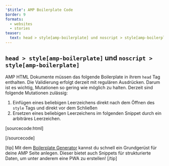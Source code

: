 ```yaml
---
'$title': AMP Boilerplate Code
$order: 9
formats:
  - websites
  - stories
teaser:
  text: head > style[amp-boilerplate] und noscript > style[amp-boilerplate]
---
```


<!--
This file is imported from https://github.com/ampproject/amphtml/blob/main/docs/spec/amp-boilerplate.md.
Please do not change this file.
If you have found a bug or an issue please
have a look and request a pull request there.
-->

<!---
Copyright 2015 The AMP HTML Authors. All Rights Reserved.

Licensed under the Apache License, Version 2.0 (the "License");
you may not use this file except in compliance with the License.
You may obtain a copy of the License at

      http://www.apache.org/licenses/LICENSE-2.0

Unless required by applicable law or agreed to in writing, software
distributed under the License is distributed on an "AS-IS" BASIS,
WITHOUT WARRANTIES OR CONDITIONS OF ANY KIND, either express or implied.
See the License for the specific language governing permissions and
limitations under the License.
-->

## `head > style[amp-boilerplate]` und `noscript > style[amp-boilerplate]` <a name="head--styleamp-boilerplate-and-noscript--styleamp-boilerplate"></a>

AMP HTML Dokumente müssen das folgende Boilerplate in ihrem `head` Tag enthalten. Die Validierung erfolgt derzeit mit regulären Ausdrücken. Darum ist es wichtig, Mutationen so gering wie möglich zu halten. Derzeit sind folgende Mutationen zulässig:

1. Einfügen eines beliebigen Leerzeichens direkt nach dem Öffnen des `style` Tags und direkt vor dem Schließen
2. Ersetzen eines beliebigen Leerzeichens im folgenden Snippet durch ein arbiträres Leerzeichen.

<!-- prettier-ignore-start -->

[sourcecode:html]
<style amp-boilerplate>body{-webkit-animation:-amp-start 8s steps(1,end) 0s 1 normal both;-moz-animation:-amp-start 8s steps(1,end) 0s 1 normal both;-ms-animation:-amp-start 8s steps(1,end) 0s 1 normal both;animation:-amp-start 8s steps(1,end) 0s 1 normal both}@-webkit-keyframes -amp-start{from{visibility:hidden}to{visibility:visible}}@-moz-keyframes -amp-start{from{visibility:hidden}to{visibility:visible}}@-ms-keyframes -amp-start{from{visibility:hidden}to{visibility:visible}}@-o-keyframes -amp-start{from{visibility:hidden}to{visibility:visible}}@keyframes -amp-start{from{visibility:hidden}to{visibility:visible}}</style><noscript><style amp-boilerplate>body{-webkit-animation:none;-moz-animation:none;-ms-animation:none;animation:none}</style></noscript>
[/sourcecode]

<!-- prettier-ignore-end -->

[tip] Mit dem [Boilerplate Generator](https://amp.dev/boilerplate) kannst du schnell ein Grundgerüst für deine AMP Seite anlegen. Dieser bietet auch Snippets für strukturierte Daten, um unter anderem eine PWA zu erstellen! [/tip]
